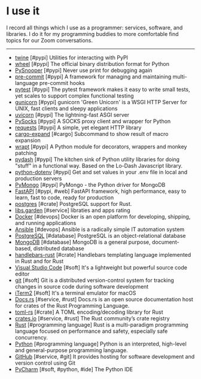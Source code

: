 # I use it

I record all things which I use as a programmer: services, software, and libraries. I do it for my programming
buddies to more comfortable find topics for our Zoom conversations.

---
 - [twine](https://github.com/pypa/twine) [#pypi] Utilities for interacting with PyPI
 - [wheel](https://github.com/pypa/wheel) [#pypi] The official binary distribution format for Python
 - [PySnooper](https://github.com/cool-RR/PySnooper) [#pypi] Never use print for debugging again
 - [pre-commit](https://github.com/pre-commit/pre-commit) [#pypi] A framework for managing and maintaining multi-language pre-commit hooks
 - [pytest](https://github.com/pytest-dev/pytest) [#pypi] The pytest framework makes it easy to write small tests, yet scales to support complex functional testing
 - [gunicorn](https://github.com/benoitc/gunicorn) [#pypi] gunicorn &#x27;Green Unicorn&#x27; is a WSGI HTTP Server for UNIX, fast clients and sleepy applications
 - [uvicorn](https://github.com/encode/uvicorn) [#pypi] The lightning-fast ASGI server
 - [PySocks](https://github.com/Anorov/PySocks) [#pypi] A SOCKS proxy client and wrapper for Python
 - [requests](https://github.com/psf/requests) [#pypi] A simple, yet elegant HTTP library
 - [cargo-expand](https://github.com/dtolnay/cargo-expand) [#cargo] Subcommand to show result of macro expansion
 - [wrapt](https://github.com/GrahamDumpleton/wrapt) [#pypi] A Python module for decorators, wrappers and monkey patching
 - [pydash](https://github.com/dgilland/pydash) [#pypi] The kitchen sink of Python utility libraries for doing &quot;stuff&quot; in a functional way. Based on the Lo-Dash Javascript library.
 - [python-dotenv](https://github.com/theskumar/python-dotenv) [#pypi] Get and set values in your .env file in local and production servers
 - [PyMongo](https://github.com/mongodb/mongo-python-driver) [#pypi] PyMongo - the Python driver for MongoDB
 - [FastAPI](https://github.com/tiangolo/fastapi) [#pypi, #web] FastAPI framework, high performance, easy to learn, fast to code, ready for production
 - [postgres](https://github.com/sfackler/rust-postgres) [#crate] PostgreSQL support for Rust.
 - [libs.garden](https://libs.garden/) [#service] libraties and apps rating
 - [Docker](https://www.docker.com/) [#devops] Docker is an open platform for developing, shipping, and running applications
 - [Ansible](https://github.com/ansible/ansible) [#devops] Ansible is a radically simple IT automation system
 - [PostgreSQL](https://www.postgresql.org/) [#database] PostgreSQL is an object-relational database
 - [MongoDB](https://github.com/mongodb/mongo) [#database] MongoDB is a general purpose, document-based, distributed database
 - [handlebars-rust](https://github.com/sunng87/handlebars-rust) [#crate] Handlebars templating language implemented in Rust and for Rust
 - [Visual Studio Code](https://code.visualstudio.com/) [#soft] It&#x27;s a lightweight but powerful source code editor
 - [git](https://git-scm.com/) [#soft] Git is a distributed version-control system for tracking changes in source code during software development
 - [iTerm2](https://iterm2.com/) [#soft] It&#x27;s a terminal emulator for macOS
 - [Docs.rs](https://docs.rs) [#service, #rust] Docs.rs is an open source documentation host for crates of the Rust Programming Language.
 - [toml-rs](https://crates.io/crates/toml) [#crate] A TOML encoding/decoding library for Rust
 - [crates.io](https://crates.io/) [#service, #rust] The Rust community’s crate registry
 - [Rust](https://www.rust-lang.org/) [#programming language] Rust is a multi-paradigm programming language focused on performance and safety, especially safe concurrency.
 - [Python](https://www.python.org/) [#programming language] Python is an interpreted, high-level and general-purpose programming language.
 - [GitHub](https://github.com/) [#service, #git] It provides hosting for software development and version control using Git
 - [PyCharm](https://www.jetbrains.com/pycharm/) [#soft, #python, #ide] The Python IDE

